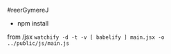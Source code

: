 #reerGymereJ

* npm install

from /jsx
    `watchify -d -t -v [ babelify ] main.jsx -o ../public/js/main.js`
